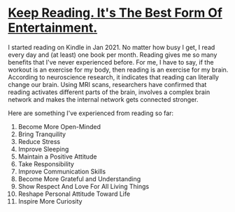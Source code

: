 # [Keep Reading. It's The Best Form Of Entertainment.](https://github.com/xlpiao/reading/blob/master/books.csv)

I started reading on Kindle in Jan 2021. No matter how busy I get, I read every day and (at least) one book per month. Reading gives me so many benefits that I've never experienced before. For me, I have to say, if the workout is an exercise for my body, then reading is an exercise for my brain. According to neuroscience research, it indicates that reading can literally change our brain. Using MRI scans, researchers have confirmed that reading activates different parts of the brain, involves a complex brain network and makes the internal network gets connected stronger.

Here are something I've experienced from reading so far:

1. Become More Open-Minded 
2. Bring Tranquility
3. Reduce Stress
4. Improve Sleeping
5. Maintain a Positive Attitude
6. Take Responsibility
7. Improve Communication Skills
8. Become More Grateful and Understanding
9. Show Respect And Love For All Living Things
10. Reshape Personal Attitude Toward Life
11. Inspire More Curiosity
